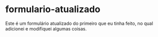 # formulario-atualizado

Este é um formulário atualizado do primeiro que eu tinha feito, no qual adicionei e modifiquei algumas coisas.
